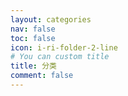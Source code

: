 ```yaml
---
layout: categories
nav: false
toc: false
icon: i-ri-folder-2-line
# You can custom title
title: 分类
comment: false
---
```


